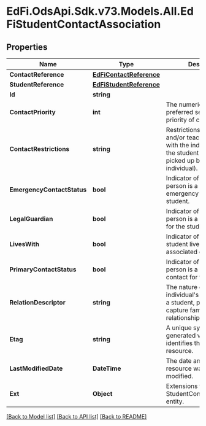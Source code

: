 # EdFi.OdsApi.Sdk.v73.Models.All.EdFiStudentContactAssociation

## Properties

Name | Type | Description | Notes
------------ | ------------- | ------------- | -------------
**ContactReference** | [**EdFiContactReference**](EdFiContactReference.md) |  | 
**StudentReference** | [**EdFiStudentReference**](EdFiStudentReference.md) |  | 
**Id** | **string** |  | [optional] 
**ContactPriority** | **int** | The numeric order of the preferred sequence or priority of contact. | [optional] 
**ContactRestrictions** | **string** | Restrictions for student and/or teacher contact with the individual (e.g., the student may not be picked up by the individual). | [optional] 
**EmergencyContactStatus** | **bool** | Indicator of whether the person is a designated emergency contact for the student. | [optional] 
**LegalGuardian** | **bool** | Indicator of whether the person is a legal guardian for the student. | [optional] 
**LivesWith** | **bool** | Indicator of whether the student lives with the associated contact. | [optional] 
**PrimaryContactStatus** | **bool** | Indicator of whether the person is a primary contact for the student. | [optional] 
**RelationDescriptor** | **string** | The nature of an individual&#39;s relationship to a student, primarily used to capture family relationships. | [optional] 
**Etag** | **string** | A unique system-generated value that identifies the version of the resource. | [optional] 
**LastModifiedDate** | **DateTime** | The date and time the resource was last modified. | [optional] 
**Ext** | **Object** | Extensions to the StudentContactAssociation entity. | [optional] 

[[Back to Model list]](../../README.md#documentation-for-models) [[Back to API list]](../../README.md#documentation-for-api-endpoints) [[Back to README]](../../README.md)

